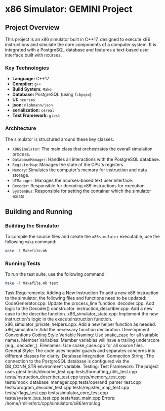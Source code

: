 # x86 Simulator: GEMINI Project

## Project Overview

This project is an x86 simulator built in C++17, designed to execute x86 instructions and simulate the core components of a computer system. It is integrated with a PostgreSQL database and features a text-based user interface built with ncurses.

### Key Technologies

*   **Language:** C++17
*   **Compiler:** `g++`
*   **Build System:** `Make`
*   **Database:** PostgreSQL (using `libpqxx`)
*   **UI:** `ncurses`
*   **json:** `nlohmann/json`
*   **serialization:** `cereal`
*   **Test Framework:** `gtest`

### Architecture

The simulator is structured around these key classes:

*   `X86Simulator`: The main class that orchestrates the overall simulation process.
*   `DatabaseManager`: Handles all interactions with the PostgreSQL database.
*   `RegisterMap`: Manages the state of the CPU's registers.
*   `Memory`: Simulates the computer's memory for instruction and data storage.
*   `UIManager`: Manages the ncurses-based text user interface.
*   `Decoder`: Responsible for decoding x86 instructions for execution.
*   `SystemBus`: Responsible for setting the container which the simulator exists


## Building and Running

### Building the Simulator

To compile the source files and create the `x86simulator` executable, use the following `make` command:

```bash
make -f Makefile.mk
```

### Running Tests

To run the test suite, use the following command:

```bash
make -f Makefile.mk test
```


Task Requirements: Adding a New Instruction
To add a new x86 instruction to the simulator,
the following files and functions need to be updated:
CodeGenerator.cpp: Update the process_line function.
decoder.cpp: Add logic to the Decoder() constructor.
instruction_describer.cpp: Add a new case to the describe function.
x86_simulator_state.cpp: Implement the new instruction's logic in the executeInstruction function.
x86_simulator_private_helpers.cpp: Add a new helper function as needed.
x86_simulator.h: Add the necessary function declaration. 
Development Conventions
Coding Style
Variable Naming: Use snake_case for all variable names.
Member Variables: Member variables will have a trailing underscore (e.g., decoder_).
Filenames: Use snake_case.cpp for all source files.
General Style: The code uses header guards and separates concerns into different classes for clarity. 
Database Integration:
Connection String: The connection to the PostgreSQL database is configured via the DB_CONN_STR environment variable.
Testing:
Test Framework: The project uses gtest
tests/decoder_test.cpp
tests/formatting_utils_test.cpp
tests/instruction_describer_test.cpp
tests/memory_test.cpp
tests/mock_database_manager.cpp
tests/operand_parser_test.cpp
tests/program_decoder_test.cpp
tests/register_map_test.cpp
tests/rflags_test.cpp
tests/simulator_core_test.cpp
tests/system_bus_test.cpp
tests/test_main.cpp
Errors:
/home/rmiller/src/cpp/simulators/x86/error.log

